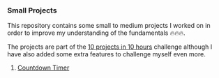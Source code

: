 ### Small Projects

This repository contains some small to medium projects I worked on in order to improve my understanding of the fundamentals 🔥🔥🔥. 

The projects are part of the [10 projects in 10 hours](https://www.example.com) challenge although I have also added some extra features to challenge myself even more. 

1. [Countdown Timer](https://codesandbox.io/s/countdown-timer-j2sik)